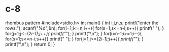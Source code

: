 # c-8
rhombus pattern
#include<stdio.h>
int main()
{
	int i,j,n,s;
	printf("enter the rows:");
	scanf("%d",&n);
	for(i=1;i<=n;i++){
		for(s=1;s<=n-i;s++){
			printf(" ");
		}
		for(j=1;j<=(2*i-1);j++){
			printf("*");
		}
		printf("\n");
	}
	for(i=n-1;i>=1;i--){
		for(s=1;s<=n-i;s++){
			printf(" ");
		}
		for(j=1;j<=(2*i-1);j++){
			printf("*");
		}
		printf("\n");
			}
			return 0;
		}
